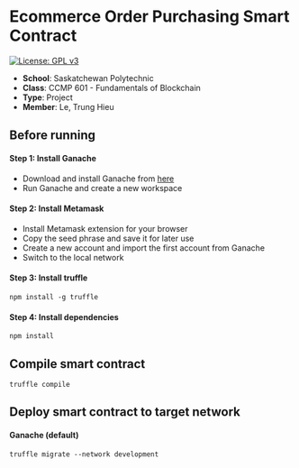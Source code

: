 # Ecommerce Order Purchasing Smart Contract
[![License: GPL v3](https://img.shields.io/badge/License-GPLv3-blue.svg)](https://www.gnu.org/licenses/gpl-3.0)    

- **School**: Saskatchewan Polytechnic
- **Class**: CCMP 601 - Fundamentals of Blockchain
- **Type**: Project
- **Member**: Le, Trung Hieu

## Before running
#### Step 1: Install Ganache
- Download and install Ganache from [here](https://www.trufflesuite.com/ganache)
- Run Ganache and create a new workspace

#### Step 2: Install Metamask
- Install Metamask extension for your browser
- Copy the seed phrase and save it for later use
- Create a new account and import the first account from Ganache
- Switch to the local network

#### Step 3: Install truffle
```
npm install -g truffle
```
#### Step 4: Install dependencies
```
npm install
```

## Compile smart contract
```
truffle compile
```

## Deploy smart contract to target network
#### Ganache (default)
```
truffle migrate --network development
```
